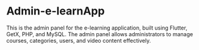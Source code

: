# Admin-e-learnApp
This is the admin panel for the e-learning application, built using Flutter, GetX, PHP, and MySQL. The admin panel allows administrators to manage courses, categories, users, and video content effectively.  
